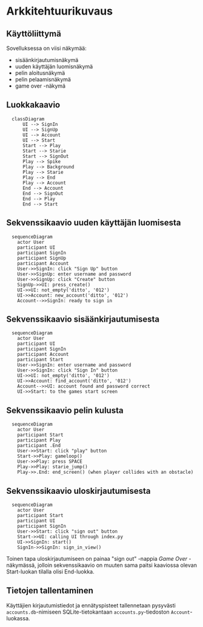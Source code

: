 # Arkkitehtuurikuvaus

## Käyttöliittymä
Sovelluksessa on viisi näkymää:
- sisäänkirjautumisnäkymä
- uuden käyttäjän luomisnäkymä
- pelin aloitusnäkymä
- pelin pelaamisnäkymä
- game over -näkymä

## Luokkakaavio
```mermaid
  classDiagram
      UI --> SignIn
      UI --> SignUp
      UI --> Account
      UI --> Start
      Start --> Play
      Start --> Starie
      Start --> SignOut
      Play --> Spike
      Play --> Background
      Play --> Starie
      Play --> End
      Play --> Account
      End --> Account
      End --> SignOut
      End --> Play
      End --> Start
```
## Sekvenssikaavio uuden käyttäjän luomisesta
```mermaid
  sequenceDiagram
    actor User
    participant UI
    participant SignIn
    participant SignUp
    participant Account
    User->>SignIn: click "Sign Up" button
    User->>SignUp: enter username and password
    User->>SignUp: click "Create" button
    SignUp->>UI: press_create()
    UI->>UI: not_empty('ditto', '012')
    UI->>Account: new_account('ditto', '012')
    Account-->>SignIn: ready to sign in
```
## Sekvenssikaavio sisäänkirjautumisesta
```mermaid
  sequenceDiagram
    actor User
    participant UI
    participant SignIn
    participant Account
    participant Start
    User->>SignIn: enter username and password
    User->>SignIn: click "Sign In" button
    UI->>UI: not_empty('ditto', '012')
    UI->>Account: find_account('ditto', '012')
    Account-->>UI: account found and password correct
    UI->>Start: to the games start screen
```
## Sekvenssikaavio pelin kulusta
```mermaid
  sequenceDiagram
    actor User
    participant Start
    participant Play
    participant .End
    User->>Start: click "play" button
    Start->>Play: gameloop()
    User->>Play: press SPACE
    Play->>Play: starie_jump()
    Play->>.End: end_screen() (when player collides with an obstacle)
```
## Sekvenssikaavio uloskirjautumisesta
```mermaid
  sequenceDiagram
    actor User
    participant Start
    participant UI
    participant SignIn
    User->>Start: click "sign out" button
    Start->>UI: calling UI through index.py
    UI->>SignIn: start()
    SignIn->>SignIn: sign_in_view()
```
Toinen tapa uloskirjautumiseen on painaa "sign out" -nappia *Game Over* -näkymässä, jolloin sekvenssikaavio on muuten sama paitsi kaaviossa olevan Start-luokan tilalla olisi End-luokka.
## Tietojen tallentaminen
Käyttäjien kirjautumistiedot ja ennätyspisteet tallennetaan pysyvästi `accounts.db`-nimiseen SQLite-tietokantaan `accounts.py`-tiedoston `Account`-luokassa.
